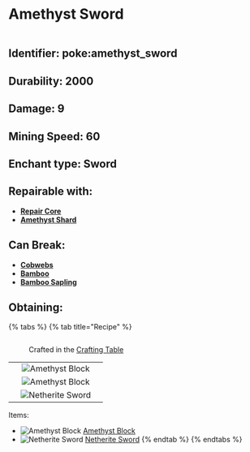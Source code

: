 # Amethyst Sword

<div align="center" data-full-width="false">

<img src="https://github.com/ItsMePok/PFE/assets/136857747/42582fd4-22b8-4331-af44-6d87f83a0b6d" alt="">

</div>

## Identifier: **poke:amethyst\_sword** <a href="#identifier" id="identifier"></a>

## Durability: **2000** <a href="#durability" id="durability"></a>

## Damage: **9** <a href="#damage" id="damage"></a>

## Mining Speed: **60** <a href="#mining-speed" id="mining-speed"></a>

## Enchant type: **Sword** <a href="#enchant-type" id="enchant-type"></a>

## Repairable with:

* <img src="https://github.com/ItsMePok/PFE/assets/136857747/f15d8501-f297-4a77-b6de-3681297cdb09" alt="" data-size="line">[**Repair Core**](../../items/cores/repair-core.md)
* <img src="https://minecraft.wiki/images/Amethyst_Shard_JE2_BE1.png?56555" alt="" data-size="line">[**Amethyst Shard**](https://minecraft.wiki/w/Amethyst\_Shard)



## Can Break:

* <img src="https://minecraft.wiki/images/thumb/Cobweb_JE5.png/150px-Cobweb_JE5.png?54818" alt="" data-size="line">[**Cobwebs**](https://minecraft.wiki/w/Cobweb)
* <img src="https://minecraft.wiki/images/thumb/Leafless_Bamboo_JE1_BE2.png/150px-Leafless_Bamboo_JE1_BE2.png?c0e8e" alt="" data-size="line">[**Bamboo**](https://minecraft.wiki/w/Bamboo)
* <img src="https://minecraft.wiki/images/thumb/Bamboo_Shoot_JE1_BE1.png/150px-Bamboo_Shoot_JE1_BE1.png?34e69" alt="" data-size="line">[**Bamboo Sapling**](https://minecraft.wiki/w/Bamboo)

## Obtaining:

{% tabs %}
{% tab title="Recipe" %}
<figure><img src="https://minecraft.wiki/images/thumb/Crafting_Table_JE4_BE3.png/150px-Crafting_Table_JE4_BE3.png?5767f" alt=""><figcaption><p>Crafted in the <a href="https://minecraft.wiki/w/Crafting_Table">Crafting Table</a></p></figcaption></figure>

|     |                                                                                                                                        |     |
| :-: | :------------------------------------------------------------------------------------------------------------------------------------: | :-: |
|     | ![Amethyst Block](https://minecraft.wiki/images/thumb/Block\_of\_Amethyst\_JE3\_BE1.png/150px-Block\_of\_Amethyst\_JE3\_BE1.png?14501) |     |
|     | ![Amethyst Block](https://minecraft.wiki/images/thumb/Block\_of\_Amethyst\_JE3\_BE1.png/150px-Block\_of\_Amethyst\_JE3\_BE1.png?14501) |     |
|     |                         ![Netherite Sword](https://minecraft.wiki/images/Netherite\_Sword\_JE2\_BE2.png?8e866)                         |     |

Items:

* <img src="https://minecraft.wiki/images/thumb/Block_of_Amethyst_JE3_BE1.png/150px-Block_of_Amethyst_JE3_BE1.png?14501" alt="Amethyst Block" data-size="line"> [Amethyst Block](https://minecraft.wiki/w/Block\_of\_Amethyst)
* <img src="https://minecraft.wiki/images/Netherite_Sword_JE2_BE2.png?8e866" alt="Netherite Sword" data-size="line"> [Netherite Sword](https://minecraft.wiki/w/Netherite\_Sword)
{% endtab %}
{% endtabs %}



